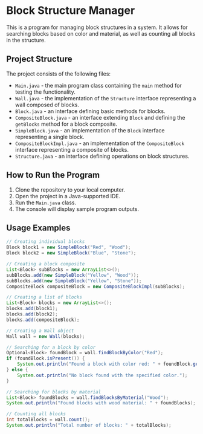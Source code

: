 # Block Structure Manager

This is a program for managing block structures in a system. It allows for searching blocks based on color and material, as well as counting all blocks in the structure.

## Project Structure

The project consists of the following files:

- `Main.java` - the main program class containing the `main` method for testing the functionality.
- `Wall.java` - the implementation of the `Structure` interface representing a wall composed of blocks.
- `Block.java` - an interface defining basic methods for blocks.
- `CompositeBlock.java` - an interface extending `Block` and defining the `getBlocks` method for a block composite.
- `SimpleBlock.java` - an implementation of the `Block` interface representing a single block.
- `CompositeBlockImpl.java` - an implementation of the `CompositeBlock` interface representing a composite of blocks.
- `Structure.java` - an interface defining operations on block structures.

## How to Run the Program

1. Clone the repository to your local computer.
2. Open the project in a Java-supported IDE.
3. Run the `Main.java` class.
4. The console will display sample program outputs.

## Usage Examples

```java
// Creating individual blocks
Block block1 = new SimpleBlock("Red", "Wood");
Block block2 = new SimpleBlock("Blue", "Stone");

// Creating a block composite
List<Block> subBlocks = new ArrayList<>();
subBlocks.add(new SimpleBlock("Yellow", "Wood"));
subBlocks.add(new SimpleBlock("Yellow", "Stone"));
CompositeBlock compositeBlock = new CompositeBlockImpl(subBlocks);

// Creating a list of blocks
List<Block> blocks = new ArrayList<>();
blocks.add(block1);
blocks.add(block2);
blocks.add(compositeBlock);

// Creating a Wall object
Wall wall = new Wall(blocks);

// Searching for a block by color
Optional<Block> foundBlock = wall.findBlockByColor("Red");
if (foundBlock.isPresent()) {
    System.out.println("Found a block with color red: " + foundBlock.get());
} else {
    System.out.println("No block found with the specified color.");
}

// Searching for blocks by material
List<Block> foundBlocks = wall.findBlocksByMaterial("Wood");
System.out.println("Found blocks with wood material: " + foundBlocks);

// Counting all blocks
int totalBlocks = wall.count();
System.out.println("Total number of blocks: " + totalBlocks);
